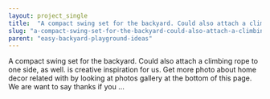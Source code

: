 ```yaml
---
layout: project_single
title:  "A compact swing set for the backyard. Could also attach a climbing rope to one side, as well. is creative inspiration for us. Get more photo about home decor related with by looking at photos gallery at the bottom of this page. We are want to say tha"
slug: "a-compact-swing-set-for-the-backyard-could-also-attach-a-climbing-rope-to-one"
parent: "easy-backyard-playground-ideas"
---
```

A compact swing set for the backyard. Could also attach a climbing rope to one side, as well. is creative inspiration for us. Get more photo about home decor related with by looking at photos gallery at the bottom of this page. We are want to say thanks if you …